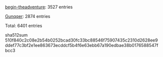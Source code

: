 [begin-theadventure](https://github.com/begin-theadventure): 3527 entries

[Gunqqer](https://github.com/gunqqer): 2874 entries

Total: 6401 entries

sha512sum 510f840c2c08e2b54b0252bcad30fc33bc88546f75907435c2310d2628ee9ddef77c3bf2e1ee863673ecddcf5b4f6e63ebb67a190edbae38b0176588547fbcc3
